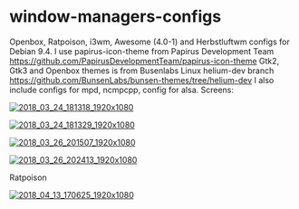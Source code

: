 # window-managers-configs
 Openbox, Ratpoison, i3wm, Awesome (4.0-1) and Herbstluftwm  configs for Debian 9.4. I use papirus-icon-theme from Papirus Development Team https://github.com/PapirusDevelopmentTeam/papirus-icon-theme
 Gtk2, Gtk3 and Openbox themes is from Busenlabs Linux helium-dev branch https://github.com/BunsenLabs/bunsen-themes/tree/helium-dev
I also include configs for mpd, ncmpcpp, config for alsa.
Screens:


<a href="https://ibb.co/gYd9n7"><img src="https://preview.ibb.co/bP0dfS/2018_03_24_181318_1920x1080.png" alt="2018_03_24_181318_1920x1080" border="0"></a>


<a href="https://ibb.co/hn4M0S"><img src="https://preview.ibb.co/fEUofS/2018_03_24_181329_1920x1080.png" alt="2018_03_24_181329_1920x1080" border="0"></a>


<a href="https://ibb.co/fbpGn7"><img src="https://preview.ibb.co/d3EhS7/2018_03_26_201507_1920x1080.png" alt="2018_03_26_201507_1920x1080" border="0"></a>


<a href="https://ibb.co/dbO3Zn"><img src="https://preview.ibb.co/e9zcun/2018_03_26_202413_1920x1080.png" alt="2018_03_26_202413_1920x1080" border="0"></a>

Ratpoison

<a href="https://ibb.co/hiGqSS"><img src="https://preview.ibb.co/fBfH7S/2018_04_13_170625_1920x1080.png" alt="2018_04_13_170625_1920x1080" border="0"></a>
